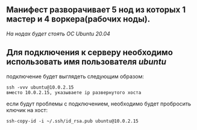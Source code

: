 Манифест разворачивает 5 нод из которых 1 мастер и 4 воркера(рабочих ноды).
----
*На нодах будет стоять ОС Ubuntu 20.04*

Для подключения к серверу необходимо использовать имя пользователя *ubuntu*
-

подключение будет выглядеть следующим образом:
```
ssh -vvv ubuntu@10.0.2.15
вместо 10.0.2.15, указываете ip развернутого хоста
```

если будут проблемы с подключением, необходимо будет пробросить ключик на хост:
```
ssh-copy-id -i ~/.ssh/id_rsa.pub ubuntu@10.0.2.15
```
